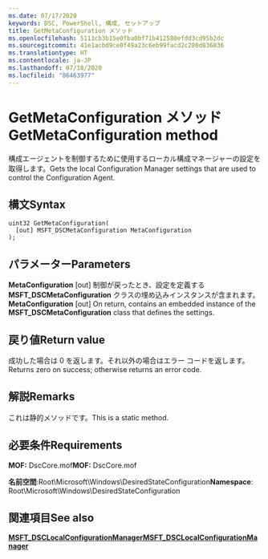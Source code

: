 ```yaml
---
ms.date: 07/17/2020
keywords: DSC, PowerShell, 構成, セットアップ
title: GetMetaConfiguration メソッド
ms.openlocfilehash: 5111cb3b15e0fba0bf71b412580efdd3cd95b2dc
ms.sourcegitcommit: 41e1acbd9ce0f49a23c6eb99facd2c280d836836
ms.translationtype: HT
ms.contentlocale: ja-JP
ms.lasthandoff: 07/18/2020
ms.locfileid: "86463977"
---
```

# <a name="getmetaconfiguration-method"></a><span data-ttu-id="6a9cf-103">GetMetaConfiguration メソッド</span><span class="sxs-lookup"><span data-stu-id="6a9cf-103">GetMetaConfiguration method</span></span>

<span data-ttu-id="6a9cf-104">構成エージェントを制御するために使用するローカル構成マネージャーの設定を取得します。</span><span class="sxs-lookup"><span data-stu-id="6a9cf-104">Gets the local Configuration Manager settings that are used to control the Configuration Agent.</span></span>

## <a name="syntax"></a><span data-ttu-id="6a9cf-105">構文</span><span class="sxs-lookup"><span data-stu-id="6a9cf-105">Syntax</span></span>

```mof
uint32 GetMetaConfiguration(
  [out] MSFT_DSCMetaConfiguration MetaConfiguration
);
```

## <a name="parameters"></a><span data-ttu-id="6a9cf-106">パラメーター</span><span class="sxs-lookup"><span data-stu-id="6a9cf-106">Parameters</span></span>

<span data-ttu-id="6a9cf-107">**MetaConfiguration** \[out\] 制御が戻ったとき、設定を定義する **MSFT_DSCMetaConfiguration** クラスの埋め込みインスタンスが含まれます。</span><span class="sxs-lookup"><span data-stu-id="6a9cf-107">**MetaConfiguration** \[out\] On return, contains an embedded instance of the **MSFT_DSCMetaConfiguration** class that defines the settings.</span></span>

## <a name="return-value"></a><span data-ttu-id="6a9cf-108">戻り値</span><span class="sxs-lookup"><span data-stu-id="6a9cf-108">Return value</span></span>

<span data-ttu-id="6a9cf-109">成功した場合は 0 を返します。それ以外の場合はエラー コードを返します。</span><span class="sxs-lookup"><span data-stu-id="6a9cf-109">Returns zero on success; otherwise returns an error code.</span></span>

## <a name="remarks"></a><span data-ttu-id="6a9cf-110">解説</span><span class="sxs-lookup"><span data-stu-id="6a9cf-110">Remarks</span></span>

<span data-ttu-id="6a9cf-111">これは静的メソッドです。</span><span class="sxs-lookup"><span data-stu-id="6a9cf-111">This is a static method.</span></span>

## <a name="requirements"></a><span data-ttu-id="6a9cf-112">必要条件</span><span class="sxs-lookup"><span data-stu-id="6a9cf-112">Requirements</span></span>

<span data-ttu-id="6a9cf-113">**MOF:** DscCore.mof</span><span class="sxs-lookup"><span data-stu-id="6a9cf-113">**MOF:** DscCore.mof</span></span>

<span data-ttu-id="6a9cf-114">**名前空間**:Root\Microsoft\Windows\DesiredStateConfiguration</span><span class="sxs-lookup"><span data-stu-id="6a9cf-114">**Namespace**: Root\Microsoft\Windows\DesiredStateConfiguration</span></span>

## <a name="see-also"></a><span data-ttu-id="6a9cf-115">関連項目</span><span class="sxs-lookup"><span data-stu-id="6a9cf-115">See also</span></span>

[<span data-ttu-id="6a9cf-116">**MSFT_DSCLocalConfigurationManager**</span><span class="sxs-lookup"><span data-stu-id="6a9cf-116">**MSFT_DSCLocalConfigurationManager**</span></span>](msft-dsclocalconfigurationmanager.md)
